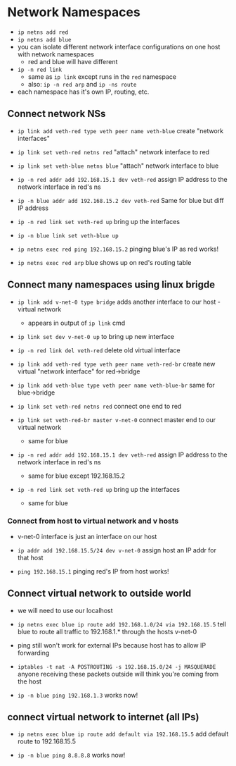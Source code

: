 # Network Namespaces
- `ip netns add red`
- `ip netns add blue`
- you can isolate different network interface configurations on one host with network namespaces
    - red and blue will have different
- `ip -n red link` 
    - same as `ip link` except runs in the `red` namespace
    - also: `ip -n red arp` and `ip -ns route`
- each namespace has it's own IP, routing, etc.

## Connect network NSs
- `ip link add veth-red type veth peer name veth-blue`                   create "network interfaces"
- `ip link set veth-red netns red`                                       "attach" network interface to red
- `ip link set veth-blue netns blue`                                     "attach" network interface to blue

- `ip -n red addr add 192.168.15.1 dev veth-red`                   assign IP address to the network interface in red's ns
- `ip -n blue addr add 192.168.15.2 dev veth-red`                  Same for blue but diff IP address

- `ip -n red link set veth-red up`                                 bring up the interfaces
- `ip -n blue link set veth-blue up` 

- `ip netns exec red ping 192.168.15.2`                            pinging blue's IP as red works!

- `ip netns exec red arp`                                          blue shows up on red's routing table


## Connect many namespaces using linux brigde
- `ip link add v-net-0 type bridge`                                 adds another interface to our host - virtual network
    - appears in output of `ip link` cmd
- `ip link set dev v-net-0 up`                                      to bring up new interface

- `ip -n red link del veth-red`                                     delete old virtual interface

- `ip link add veth-red type veth peer name veth-red-br`            create new virtual "network interface" for red->bridge
- `ip link add veth-blue type veth peer name veth-blue-br`          same for blue->bridge

- `ip link set veth-red netns red`                                  connect one end to red
- `ip link set veth-red-br master v-net-0`                          connect master end to our virtual network
    - same for blue

- `ip -n red addr add 192.168.15.1 dev veth-red`                   assign IP address to the network interface in red's ns
    - same for blue except 192.168.15.2

- `ip -n red link set veth-red up`                                 bring up the interfaces
    - same for blue

### Connect from host to virtual network and v hosts
- v-net-0 interface is just an interface on our host
- `ip addr add 192.168.15.5/24 dev v-net-0`                         assign host an IP addr for that host

- `ping 192.168.15.1`                                               pinging red's IP from host works!

## Connect virtual network to outside world
- we will need to use our localhost

- `ip netns exec blue ip route add 192.168.1.0/24 via 192.168.15.5`     tell blue to route all traffic to 192.168.1.* through the hosts v-net-0

- ping still won't work for external IPs because host has to allow IP forwarding
- `iptables -t nat -A POSTROUTING -s 192.168.15.0/24 -j MASQUERADE`     anyone receiving these packets outside will think you're coming from the host

- `ip -n blue ping 192.168.1.3`                                         works now!

## connect virtual network to internet (all IPs)
- `ip netns exec blue ip route add default via 192.168.15.5`            add default route to 192.168.15.5

- `ip -n blue ping 8.8.8.8`                                             works now!


